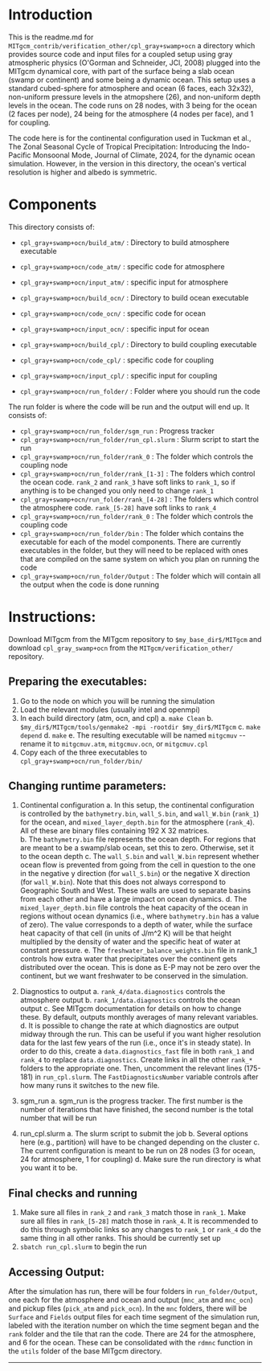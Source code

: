 # Introduction

This is the readme.md for `MITgcm_contrib/verification_other/cpl_gray+swamp+ocn` a directory which provides source code and input files for a coupled setup using gray atmospheric physics (O'Gorman and Schneider, JCl, 2008)
plugged into the MITgcm dynamical core, with part of the surface being a slab ocean (swamp or continent) and some being a dynamic ocean. This setup uses a standard cubed-sphere for atmosphere and ocean (6 faces, each 32x32), non-uniform pressure levels in the atmopshere (26), and non-uniform depth levels in the ocean. The code runs on 28 nodes, with 3 being for the ocean (2 faces per node), 24 being for the atmosphere (4 nodes per face), and 1 for coupling. 

The code here is for the continental configuration used in Tuckman et al., The Zonal Seasonal Cycle of Tropical Precipitation: Introducing the Indo-Pacific Monsoonal Mode, Journal of Climate, 2024, for the dynamic ocean simulation. However, in the version in this directory, the ocean's vertical resolution is higher and albedo is symmetric. 

# Components

This directory consists of:

* `cpl_gray+swamp+ocn/build_atm/`   : Directory to build atmosphere executable 
* `cpl_gray+swamp+ocn/code_atm/`   : specific code for atmosphere
* `cpl_gray+swamp+ocn/input_atm/`    : specific input for atmosphere

* `cpl_gray+swamp+ocn/build_ocn/`   : Directory to build ocean executable
* `cpl_gray+swamp+ocn/code_ocn/`   : specific code for ocean
* `cpl_gray+swamp+ocn/input_ocn/`    : specific input for ocean

* `cpl_gray+swamp+ocn/build_cpl/`   : Directory to build coupling executable
* `cpl_gray+swamp+ocn/code_cpl/`   : specific code for coupling
* `cpl_gray+swamp+ocn/input_cpl/`    : specific input for coupling

* `cpl_gray+swamp+ocn/run_folder/`  : Folder where you should run the code


The run folder is where the code will be run and the output will end up. It consists of:

* `cpl_gray+swamp+ocn/run_folder/sgm_run` : Progress tracker
* `cpl_gray+swamp+ocn/run_folder/run_cpl.slurm` : Slurm script to start the run
* `cpl_gray+swamp+ocn/run_folder/rank_0` : The folder which controls the coupling node
* `cpl_gray+swamp+ocn/run_folder/rank_[1-3]` : The folders which control the ocean code. `rank_2` and `rank_3` have soft links to `rank_1`, so if anything is to be changed you only need to change `rank_1`
* `cpl_gray+swamp+ocn/run_folder/rank_[4-28]` : The folders which control the atmosphere code. `rank_[5-28]` have soft links to `rank_4`
* `cpl_gray+swamp+ocn/run_folder/rank_0` : The folder which controls the coupling code
* `cpl_gray+swamp+ocn/run_folder/bin` : The folder which contains the executable for each of the model components. There are currently executables in the folder, but they will need to be replaced with ones that are compiled on the same system on which you plan on running the code
* `cpl_gray+swamp+ocn/run_folder/Output` : The folder which will contain all the output when the code is done running
   
 
# Instructions:

Download MITgcm from the MITgcm repository to `$my_base_dir$/MITgcm`
and download `cpl_gray_swamp+ocn` from the `MITgcm/verification_other/` repository.

## Preparing the executables:
1. Go to the node on which you will be running the simulation
2. Load the relevant modules (usually intel and openmpi)
3. In each build directory (atm, ocn, and cpl)
	a. `make Clean`
	b. `$my_dir$/MITgcm/tools/genmake2 -mpi -rootdir $my_dir$/MITgcm`
	c. `make depend`
	d. `make`
	e. The resulting executable will be named `mitgcmuv` -- rename it to `mitgcmuv.atm`, `mitgcmuv.ocn`, or `mitgcmuv.cpl`
4. Copy each of the three executables to `cpl_gray+swamp+ocn/run_folder/bin/`

## Changing runtime parameters:

1. Continental configuration
	a. In this setup, the continental configuration is controlled by the `bathymetry.bin`, `wall_S.bin`, and `wall_W.bin` (`rank_1`) for the ocean, and `mixed_layer_depth.bin` for the atmosphere (`rank_4`). All of these are binary files containing 192 X 32 matrices.  
	b. The `bathymetry.bin` file represents the ocean depth. For regions that are meant to be a swamp/slab ocean, set this to zero. Otherwise, set it to the ocean depth
	c. The `wall_S.bin` and `wall_W.bin` represent whether ocean flow is prevented from going from the cell in question to the one in the negative y direction (for `wall_S.bin`) or the negative X direction (for `wall_W.bin`). Note that this does not always correspond to Geographic South and West. These walls are used to separate basins from each other and have a large impact on ocean dynamics. 
	d. The `mixed_layer_depth.bin` file controls the heat capacity of the ocean in regions without ocean dynamics (i.e., where `bathymetry.bin` has a value of zero). The value corresponds to a depth of water, while the surface heat capacity of that cell (in units of J/m^2 K) will be that height multiplied by the density of water and the specific heat of water at constant pressure. 
	e. The `freshwater_balance_weights.bin` file in rank_1 controls how extra water that precipitates over the continent gets distributed over the ocean. This is done as E-P may not be zero over the continent, but we want freshwater to be conserved in the simulation. 

2. Diagnostics to output
	a. `rank_4/data.diagnostics` controls the atmosphere output
	b. `rank_1/data.diagnostics` controls the ocean output
	c. See MITgcm documentation for details on how to change these. By default, outputs monthly averages of many relevant variables. 
	d. It is possible to change the rate at which diagnostics are output midway through the run. This can be useful if you want higher resolution data for the last few years of the run (i.e., once it's in steady state). In order to do this, create a `data.diagnostics_fast` file in both `rank_1` and `rank_4` to replace `data.diagnostics`. Create links in all the other `rank_*` folders to the appropriate one. Then, uncomment the relevant lines (175-181) in `run_cpl.slurm`. The `FastDiagnosticsNumber` variable controls after how many runs it switches to the new file. 

3. sgm_run
	a. sgm_run is the progress tracker. The first number is the number of iterations that have finished, the second number is the total number that will be run

4. run_cpl.slurm
	a. The slurm script to submit the job
	b. Several options here (e.g., partition) will have to be changed depending on the cluster
	c. The current configuration is meant to be run on 28 nodes (3 for ocean, 24 for atmosphere, 1 for coupling)
	d. Make sure the run directory is what you want it to be. 


## Final checks and running
1. Make sure all files in `rank_2` and `rank_3` match those in `rank_1`. Make sure all files in `rank_[5-28]` match those in `rank_4`. It is recommended to do this through symbolic links so any changes to `rank_1` or `rank_4` do the same thing in all other ranks. This should be currently set up
2. `sbatch run_cpl.slurm` to begin the run


## Accessing Output:

After the simulation has run, there will be four folders in `run_folder/Output`, one each for the atmosphere and ocean and output (`mnc_atm` and `mnc_ocn`) and pickup files (`pick_atm` and `pick_ocn`). In the `mnc` folders, there will be `Surface` and `Fields` output files for each time segment of the simulation run, labeled with the iteration number on which the time segment began and the `rank` folder and the tile that ran the code. There are 24 for the atmosphere, and 6 for the ocean. These can be consolidated with the `rdmnc` function in the `utils` folder of the base MITgcm directory. 

--------------

